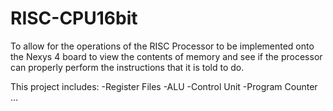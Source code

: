 # RISC-CPU16bit

To allow for the operations of the RISC Processor to be implemented
onto the Nexys 4 board to view the contents of memory and see if the
processor can properly perform the instructions that it is told to do.

This project includes:
-Register Files
-ALU
-Control Unit
-Program Counter
...

